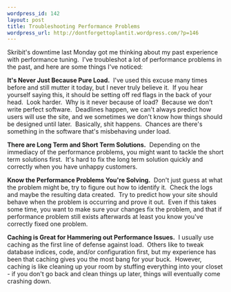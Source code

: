 ```yaml
--- 
wordpress_id: 142
layout: post
title: Troubleshooting Performance Problems
wordpress_url: http://dontforgettoplantit.wordpress.com/?p=146
---
```

Skribit's downtime last Monday got me thinking about my past experience with performance tuning.  I've troubleshot a lot of performance problems in the past, and here are some things I've noticed:

<strong>It's Never Just Because Pure Load.</strong>  I've used this excuse many times before and still mutter it today, but I never truly believe it.  If you hear yourself saying this, it should be setting off red flags in the back of your head.  Look harder.  Why is it never because of load?  Because we don't write perfect software.  Deadlines happen, we can't always predict how users will use the site, and we sometimes we don't know how things should be designed until later.  Basically, shit happens.  Chances are there's something in the software that's misbehaving under load.

<strong>There are Long Term and Short Term Solutions.</strong>  Depending on the immediacy of the performance problems, you might want to tackle the short term solutions first.  It's hard to fix the long term solution quickly and correctly when you have unhappy customers.

<strong>Know the Performance Problems You're Solving.</strong>  Don't just guess at what the problem might be, try to figure out how to identify it.  Check the logs and maybe the resulting data created.  Try to predict how your site should behave when the problem is occurring and prove it out.  Even if this takes some time, you want to make sure your changes fix the problem, and that if performance problem still exists afterwards at least you know you've correctly fixed one problem.

<strong>Caching is Great for Hammering out Performance Issues.</strong>  I usually use caching as the first line of defense against load.  Others like to tweak database indices, code, and/or configuration first, but my experience has been that caching gives you the most bang for your buck.  However, caching is like cleaning up your room by stuffing everything into your closet - if you don't go back and clean things up later, things will eventually come crashing down.
